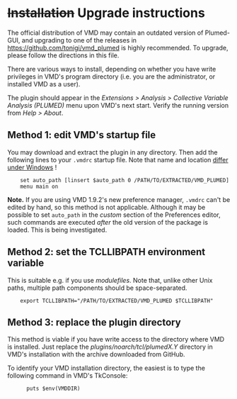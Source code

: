 ~~Installation~~ Upgrade instructions
========================================

The official distribution of VMD may contain an outdated version of
Plumed-GUI, and upgrading to one of the releases in
https://github.com/tonigi/vmd_plumed is highly recommended.
To upgrade, please follow the directions in this file.

There are various ways to install, depending on whether you have write
privileges in VMD's program directory (i.e. you are the administrator,
or installed VMD as a user). 

The plugin should appear in the _Extensions > Analysis > Collective
Variable Analysis (PLUMED)_ menu upon VMD's next start. Verify the
running version from _Help > About_.



## Method 1: edit VMD's startup file

You may download and extract the plugin in any directory. Then add the
following lines to your `.vmdrc` startup file. Note that name and location
[differ under Windows](http://www.ks.uiuc.edu/Research/vmd/vmd-1.7/ug/node197.html) !

        set auto_path [linsert $auto_path 0 /PATH/TO/EXTRACTED/VMD_PLUMED]
        menu main on


**Note.** If you are using VMD 1.9.2's new preference manager,
`.vmdrc` can't be edited by hand, so this method is not
applicable. Although it may be possible to set `auto_path` in the
*custom* section of the Preferences editor, such commands are executed
*after* the old version of the package is loaded. This is being
investigated.



## Method 2: set the TCLLIBPATH environment variable

This is suitable e.g. if you use *modulefiles*. Note that, unlike
other Unix paths, multiple path components should be space-separated.

        export TCLLIBPATH="/PATH/TO/EXTRACTED/VMD_PLUMED $TCLLIBPATH"



## Method 3: replace the plugin directory

This method is viable if you have write access to the directory where
VMD is installed. Just replace the _plugins/noarch/tcl/plumedX.Y_
directory in VMD's installation with the archive downloaded from
GitHub.

To identify your VMD installation directory, the easiest is to type the
following command in VMD's TkConsole:

          puts $env(VMDDIR)



